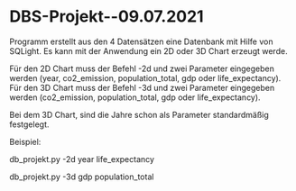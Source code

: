 # DBS-Projekt--09.07.2021

Programm erstellt aus den 4 Datensätzen eine Datenbank mit Hilfe von SQLight. 
Es kann mit der Anwendung ein 2D oder 3D Chart erzeugt werde. 

Für den 2D Chart muss der Befehl -2d und zwei Parameter eingegeben werden (year, co2_emission, population_total, gdp oder life_expectancy).
Für den 3D Chart muss der Befehl -3d und zwei Parameter eingegeben werden (co2_emission, population_total, gdp oder life_expectancy). 

Bei dem 3D Chart, sind die Jahre schon als Parameter standardmäßig festgelegt. 

Beispiel: 

db_projekt.py -2d year life_expectancy

db_projekt.py -3d gdp population_total
